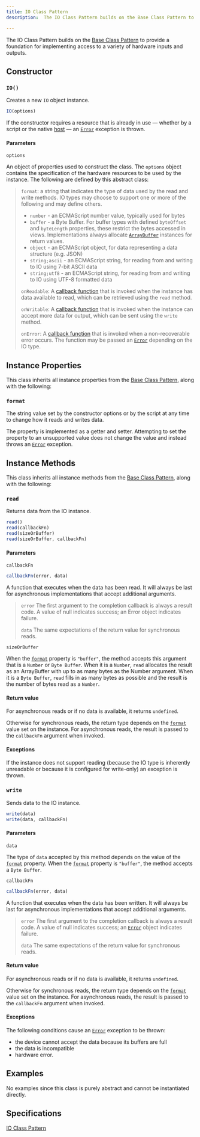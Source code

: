 ```yaml
---
title: IO Class Pattern
description:  The IO Class Pattern builds on the Base Class Pattern to provide a foundation for implementing access to a variety of hardware inputs and outputs.

---
```


The IO Class Pattern builds on the [Base Class Pattern](/api/base-class) to provide a foundation for implementing access to a variety of hardware inputs and outputs.

## Constructor

### `IO()`
Creates a new `IO` object instance.

```js
IO(options)
```

If the constructor requires a resource that is already in use — whether by a script or the native [host](/glossary/#host) — an [`Error`](https://developer.mozilla.org/en-US/docs/Web/JavaScript/Reference/Global_Objects/Error) exception is thrown.

#### Parameters

`options`

An object of properties used to construct the class. The `options` object contains the specification of the hardware resources to be used by the instance. The following are defined by this abstract class: 

> `format`: a string that indicates the type of data used by the read and write methods. IO types may choose to support one or more of the following and may define others.
>
> - `number` - an ECMAScript number value, typically used for bytes
> - `buffer` - a Byte Buffer. For buffer types with defined `byteOffset` and `byteLength` properties, these restrict the bytes accessed in views. Implementations always allocate [`ArrayBuffer`](https://developer.mozilla.org/en-US/docs/Web/JavaScript/Reference/Global_Objects/ArrayBuffer) instances for return values.
> - `object` - an ECMAScript object, for data representing a data structure (e.g. JSON)
> - `string;ascii` - an ECMAScript string, for reading from and writing to IO using 7-bit ASCII data
> - `string;utf8` - an ECMAScript string, for reading from and writing to IO using UTF-8 formatted data
> 
> `onReadable`: A [callback function](https://developer.mozilla.org/en-US/docs/Glossary/Callback_function) that is invoked when the instance has data available to read, which can be retrieved using the `read` method.
>
> `onWritable`: A [callback function](https://developer.mozilla.org/en-US/docs/Glossary/Callback_function) that is invoked when the instance can accept more data for output, which can be sent using the `write` method.
>
> `onError`: A [callback function](https://developer.mozilla.org/en-US/docs/Glossary/Callback_function) that is invoked when a non-recoverable error occurs. The function may be passed an [`Error`](https://developer.mozilla.org/en-US/docs/Web/JavaScript/Reference/Global_Objects/Error) depending on the IO type.

## Instance Properties

This class inherits all instance properties from the [Base Class Pattern](/api/base-class), along with the following:

### `format`

The string value set by the constructor options or by the script at any time to change how it reads and writes data.

The property is implemented as a getter and setter. Attempting to set the property to an unsupported value does not change the value and instead throws an [`Error`](https://developer.mozilla.org/en-US/docs/Web/JavaScript/Reference/Global_Objects/Error) exception.

## Instance Methods

This class inherits all instance methods from the [Base Class Pattern](/api/base-class), along with the following:

### `read`

Returns data from the IO instance. 

```js
read()
read(callbackFn)
read(sizeOrBuffer)
read(sizeOrBuffer, callbackFn)
```

#### Parameters

`callbackFn`

```js
callbackFn(error, data)
```

A function that executes when the data has been read. It will always be last for asynchronous implementations that accept additional arguments.

> `error`
>   The first argument to the completion callback is always a result code. A value of null indicates success; an Error object indicates failure.
>
> `data`
>   The same expectations of the return value for synchronous reads.

`sizeOrBuffer`

When the [`format`](#format) property is `"buffer"`, the method accepts this argument that is a `Number` or `Byte Buffer`.
When it is a `Number`, `read` allocates the result as an ArrayBuffer with up to as many bytes as the Number argument.
When it is a `Byte Buffer`, `read` fills in as many bytes as possible and the result is the number of bytes read as a `Number`.

#### Return value

For asynchronous reads or if no data is available, it returns `undefined`.

Otherwise for synchronous reads, the return type depends on the [`format`](#format) value set on the instance.
For asynchronous reads, the result is passed to the `callbackFn` argument when invoked.

#### Exceptions

If the instance does not support reading (because the IO type is inherently unreadable or because it is configured for write-only) an exception is thrown.

### `write`

Sends data to the IO instance.

```js
write(data)
write(data, callbackFn)
```

#### Parameters

`data`

The type of `data` accepted by this method depends on the value of the [`format`](#format) property.
When the [`format`](#format) property is `"buffer"`, the method accepts a `Byte Buffer`.

`callbackFn`

```js
callbackFn(error, data)
```

A function that executes when the data has been written. It will always be last for asynchronous implementations that accept additional arguments.

> `error`
>   The first argument to the completion callback is always a result code. A value of null indicates success; an [`Error`](https://developer.mozilla.org/en-US/docs/Web/JavaScript/Reference/Global_Objects/Error) object indicates failure.
>
> `data`
>   The same expectations of the return value for synchronous reads.

#### Return value

For asynchronous reads or if no data is available, it returns `undefined`.

Otherwise for synchronous reads, the return type depends on the [`format`](#format) value set on the instance.
For asynchronous reads, the result is passed to the `callbackFn` argument when invoked.

#### Exceptions

The following conditions cause an [`Error`](https://developer.mozilla.org/en-US/docs/Web/JavaScript/Reference/Global_Objects/Error) exception to be thrown:

- the device cannot accept the data because its buffers are full
- the data is incompatible
- hardware error.

## Examples

No examples since this class is purely abstract and cannot be instantiated directly.

## Specifications

[IO Class Pattern](https://419.ecma-international.org/#-9-io-class-pattern)
